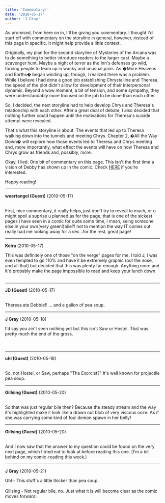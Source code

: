 ```yaml
---
title: 'Commentary!'
date: '2010-05-17'
author: 'J Gray'
---
```


<p style="margin-bottom: 0in;">As promised, from here on in, I'll be giving you commentary. I thought I'd start off with commentary on the storyline in general, however, instead of this page in specific. It might help provide a little context.</p>  <p style="margin-bottom: 0in;">Originally, my plan for the second storyline of Mysteries of the Arcana was to do something to better introduce readers to the larger cast. Maybe a scavenger hunt. Maybe a night of terror as the Inn's defenses go wild, forcing people to team up in wacky and unusual pairs. As �More Heavens and Earths� began winding up, though, I realized there was a problem. While I believe I had done a good job establishing Chrystalline and Theresa, the speed of the plot didn't allow for development of their interpersonal dynamic. Beyond a wow moment, a bit of tension, and some sympathy, they were understandably more focused on the job to be done than each other.  </p>  <p style="margin-bottom: 0in;">So, I decided, the next storyline had to help develop Chrys and Theresa's relationship with each other. After a great deal of debate, I also decided that nothing further could happen until the motivations for Theresa's suicide attempt were revealed.</p>  <p style="margin-bottom: 0in;">That's what this storyline is about. The events that led up to Theresa walking down into the tunnels and meeting Chrys. Chapter 2, �All the Way Down� will explore how those events led to Theresa and Chrys meeting and, more importantly, what effect the events will have on how Theresa and Chrys grow as friends and, possibly, more.</p><p style="margin-bottom: 0in;">Okay, I lied. One bit of commentary on this page. This isn't the first time a vision of Debby has shown up in the comic. Check <a name="" target="" classname="" class="" href="http://mysteriesofthearcana.com/index.php?action=comics&amp;cid=93">HERE</a> if you're interested.<br></p><p style="margin-bottom: 0in;"></p><p style="margin-bottom: 0in;">Happy reading!</p>

---
**weertangel (Guest)** (2010-05-17)

<br>First, nice commentary, it really helps, just don't try to reveal to much, or u might spoil a suprise u planned.as for the page, that is one of the sickest pages i have seen in a comic for quite some time, i mean, seing someone else in your own(very green!)bile?! not to mention the way IT comes out really had me looking away for a sec...for the rest, great page!

---
**Keira** (2010-05-17)

This was definitely one of those "on the verge" pages for me. I told J, I was even tempted to go 110% and have it be extremely graphic (out the nose, and all that) but decided that this was plenty far enough. Anything more and it'd probably make the page impossible to read and keep your lunch down.<br><br>

---
**JD (Guest)** (2010-05-17)

<br> Theresa ate Debbie!! ... and a gallon of pea soup.<br>

---
**J Gray** (2010-05-18)

I'd say you ain't seen nothing yet but this isn't Saw or Hostel. That was pretty much the end of the gross.<br><br><br>

---
**uhl (Guest)** (2010-05-18)

<br> So, not Hostel, or Saw, perhaps "The Exorcist?" It's well known for projectile pea soup.<br>

---
**Gillsing (Guest)** (2010-05-20)

<br> So that was just regular bile then? Because the steady stream and the way it's highlighted make it look like a drawn out blob of very viscous ooze. As if she was carrying some kind of foul demon spawn in her belly!

---
**Gillsing (Guest)** (2010-05-20)

<br> And I now saw that the answer to my question could be found on the very next page, which I tried not to look at before reading this one. (I'm a bit behind on my comic-reading this week.)

---
**J Gray** (2010-05-21)

Uhl - This stuff's a little thicker than pea soup.<br><br>Gillsing - Not regular bile, no. Just what it is will become clear as the comic moves forward.<br><br><br>

